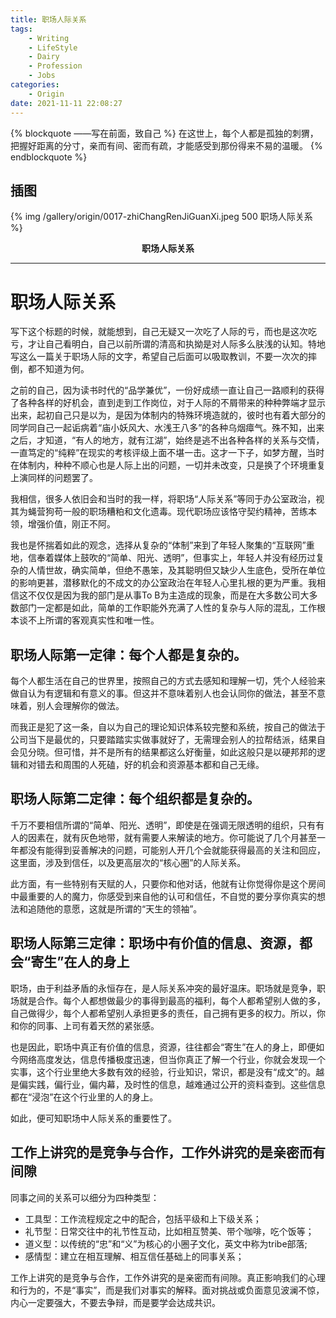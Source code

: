 ```yaml
---
title: 职场人际关系
tags:  
	- Writing
	- LifeStyle
	- Dairy
	- Profession
	- Jobs
categories: 
	- Origin
date: 2021-11-11 22:08:27
---
```


{% blockquote ——写在前面，致自己 %}
在这世上，每个人都是孤独的刺猬，把握好距离的分寸，亲而有间、密而有疏，才能感受到那份得来不易的温暖。
{% endblockquote %}

<!-- more -->

## 插图
{% img /gallery/origin/0017-zhiChangRenJiGuanXi.jpeg 500 职场人际关系 %}
<p align="center"><b>职场人际关系</b></p>

-----

# 职场人际关系

写下这个标题的时候，就能想到，自己无疑又一次吃了人际的亏，而也是这次吃亏，才让自己看明白，自己以前所谓的清高和执拗是对人际多么肤浅的认知。特地写这么一篇关于职场人际的文字，希望自己后面可以吸取教训，不要一次次的摔倒，都不知道为何。

之前的自己，因为读书时代的“品学兼优”，一份好成绩一直让自己一路顺利的获得了各种各样的好机会，直到走到工作岗位，对于人际的不屑带来的种种弊端才显示出来，起初自己只是以为，是因为体制内的特殊环境造就的，彼时也有着大部分的同学同自己一起诟病着“庙小妖风大、水浅王八多”的各种乌烟瘴气。殊不知，出来之后，才知道，“有人的地方，就有江湖”，始终是逃不出各种各样的关系与交情，一直笃定的“纯粹”在现实的考核评级上面不堪一击。这才一下子，如梦方醒，当时在体制内，种种不顺心也是人际上出的问题，一切并未改变，只是换了个环境重复上演同样的问题罢了。

我相信，很多人依旧会和当时的我一样，将职场“人际关系”等同于办公室政治，视其为蝇营狗苟一般的职场糟粕和文化遗毒。现代职场应该恪守契约精神，苦练本领，增强价值，刚正不阿。

我也是怀揣着如此的观念，选择从复杂的“体制”来到了年轻人聚集的“互联网”重地，信奉着媒体上鼓吹的“简单、阳光、透明”，但事实上，年轻人并没有经历过复杂的人情世故，确实简单，但绝不愚笨，及其聪明但又缺少人生底色，受所在单位的影响更甚，潜移默化的不成文的办公室政治在年轻人心里扎根的更为严重。我相信这不仅仅是因为我的部门是从事To B为主造成的现象，而是在大多数公司大多数部门一定都是如此，简单的工作职能外充满了人性的复杂与人际的混乱，工作根本谈不上所谓的客观真实性和唯一性。

## 职场人际第一定律：每个人都是复杂的。

每个人都生活在自己的世界里，按照自己的方式去感知和理解一切，凭个人经验来做自认为有逻辑和有意义的事。但这并不意味着别人也会认同你的做法，甚至不意味着，别人会理解你的做法。

而我正是犯了这一条，自以为自己的理论知识体系较完整和系统，按自己的做法于公司当下是最优的，只要踏踏实实做事就好了，无需理会别人的拉帮结派，结果自会见分晓。但可惜，并不是所有的结果都这么好衡量，如此这般只是以硬邦邦的逻辑和对错去和周围的人死磕，好的机会和资源基本都和自己无缘。

## 职场人际第二定律：每个组织都是复杂的。

千万不要相信所谓的“简单、阳光、透明”，即使是在强调无限透明的组织，只有有人的因素在，就有灰色地带，就有需要人来解读的地方。你可能说了几个月甚至一年都没有能得到妥善解决的问题，可能别人开几个会就能获得最高的关注和回应，这里面，涉及到信任，以及更高层次的“核心圈”的人际关系。

此方面，有一些特别有天赋的人，只要你和他对话，他就有让你觉得你是这个房间中最重要的人的魔力，你感受到来自他的认可和信任，不自觉的要分享你真实的想法和追随他的意愿，这就是所谓的“天生的领袖”。

## 职场人际第三定律：职场中有价值的信息、资源，都会“寄生”在人的身上

职场，由于利益矛盾的永恒存在，是人际关系冲突的最好温床。职场就是竞争，职场就是合作。每个人都想做最少的事得到最高的福利，每个人都希望别人做的多，自己做得少，每个人都希望别人承担更多的责任，自己拥有更多的权力。所以，你和你的同事、上司有着天然的紧张感。

也是因此，职场中真正有价值的信息，资源，往往都会“寄生”在人的身上，即便如今网络高度发达，信息传播极度迅速，但当你真正了解一个行业，你就会发现一个实事，这个行业里绝大多数有效的经验，行业知识，常识，都是没有“成文”的。越是偏实践，偏行业，偏内幕，及时性的信息，越难通过公开的资料查到。这些信息都在“浸泡”在这个行业里的人的身上。

如此，便可知职场中人际关系的重要性了。

## 工作上讲究的是竞争与合作，工作外讲究的是亲密而有间隙

同事之间的关系可以细分为四种类型：

- 工具型：工作流程规定之中的配合，包括平级和上下级关系；
- 礼节型：日常交往中的礼节性互动，比如相互赞美、带个咖啡，吃个饭等；
- 道义型：以传统的“忠”和“义”为核心的小圈子文化，英文中称为tribe部落;
- 感情型：建立在相互理解、相互信任基础上的同事关系；

工作上讲究的是竞争与合作，工作外讲究的是亲密而有间隙。真正影响我们的心理和行为的，不是“事实”，而是我们对事实的解释。面对挑战或负面意见波澜不惊，内心一定要强大，不要去争辩，而是要学会达成共识。
